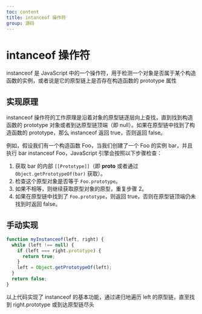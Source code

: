 ```yaml
---
toc: content
title: intanceof 操作符
group: 源码
---
```


# intanceof 操作符

instanceof 是 JavaScript 中的一个操作符，用于检测一个对象是否属于某个构造函数的实例，或者说是它的原型链上是否存在构造函数的 prototype 属性

## 实现原理

instanceof 操作符的工作原理是沿着对象的原型链逐层向上查找，直到找到构造函数的 prototype 对象或者到达原型链顶端（即 null）。如果在原型链中找到了构造函数的 prototype，那么 instanceof 返回 true，否则返回 false。

例如，假设我们有一个构造函数 Foo，当我们创建了一个 Foo 的实例 bar，并且执行 bar instanceof Foo，JavaScript 引擎会按照以下步骤检查：

1. 获取 bar 的内部 `[[Prototype]]`（即 **proto** 或者通过 `Object.getPrototypeOf(bar)` 获取）。
2. 检查这个原型对象是否等于 `Foo.prototype`。
3. 如果不相等，则继续获取原型对象的原型，重复步骤 2。
4. 如果在原型链中找到了 `Foo.prototype`，则返回 true，否则在原型链顶端仍未找到时返回 false。

## 手动实现

```js
function myInstanceof(left, right) {
  while (left !== null) {
    if (left === right.prototype) {
      return true;
    }
    left = Object.getPrototypeOf(left);
  }
  return false;
}
```

以上代码实现了 instanceof 的基本功能，通过递归地遍历 left 的原型链，直至找到 right.prototype 或到达原型链尽头
